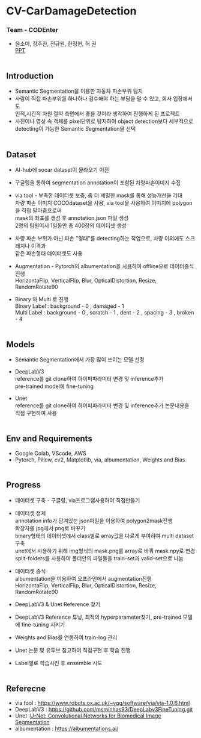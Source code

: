 # CV-CarDamageDetection
### Team - CODEnter
* 윤소미, 장주찬, 전규원, 한정현, 허 권   
[PPT](https://github.com/heokwon/CV-CarDamageDetection/blob/main/car%20damage.pdf)
<br><br>
## Introduction
* Semantic Segmentation을 이용한 자동차 파손부위 탐지
* 사람이 직접 파손부위를 하나하나 검수해야 하는 부담을 덜 수 있고, 회사 입장에서도  
인적,시간적 자원 절약 측면에서 좋을 것이라 생각하여 진행하게 된 프로젝트
* 사진이나 영상 속 객체를 pixel단위로 탐지하여 object detection보다 세부적으로   
detecting이 가능한 Semantic Segmentation을 선택
<br><br>
## Dataset
* AI-hub에 socar dataset이 올라오기 이전   

* 구글링을 통하여 segmentation annotation이 포함된 차량파손이미지 수집   

* via tool - 부족한 데이터셋 보충, 좀 더 세밀한 mask를 통해 성능개선을 기대      
차량 파손 이미지 COCOdataset을 사용, via tool을 사용하여 이미지에 polygon을 직접 달아줌으로써   
mask의 좌표를 생성 후 annotation.json 파일 생성   
2명의 팀원이서 1일동안 총 400장의 데이터셋 생성   

* 차량 파손 부위가 아닌 파손 "형태"를 detecting하는 작업으로, 차량 이외에도 스크래치나 이격과   
같은 파손형태 데이터셋도 사용   

* Augmentation - Pytorch의 albumentation을 사용하여 offline으로 데이터증식 진행   
HorizontaFlip, VerticalFlip, Blur, OpticalDistortion, Resize, RandomRotate90   

* Binary 와 Multi 로 진행   
Binary Label : background - 0 , damaged - 1   
Multi Label : background - 0 , scratch - 1 , dent - 2 , spacing - 3 , broken - 4
<br><br>
## Models
* Semantic Segmentation에서 가장 많이 쓰이는 모델 선정   

* DeepLabV3   
reference를 git clone하여 하이퍼파라미터 변경 및 inference추가   
pre-trained model에 fine-tuning   

* Unet   
reference를 git clone하여 하이퍼파라미터 변경 및 inference추가
논문내용을 직접 구현하여 사용
<br><br>
## Env and Requirements
* Google Colab, VScode, AWS
* Pytorch, Pillow, cv2, Matplotlib, via, albumentation, Weights and Bias
<br><br>
## Progress
* 데이터셋 구축 - 구글링, via프로그램사용하여 직접만들기   

* 데이터셋 정제   
annotation info가 담겨있는 json파일을 이용하여 polygon2mask진행   
확장자를 jpg에서 png로 바꾸기   
binary형태의 데이터셋에서 class별로 array값을 다르게 부여햐여 multi dataset구축   
unet에서 사용하기 위해 img형식의 mask.png를 array로 바꿔 mask.npy로 변경   
split-folders를 사용하여 폴더안의 파일들을 train-set과 valid-set으로 나눔   

* 데이터셋 증식   
albumentation을 이용하여 오프라인에서 augmentation진행   
HorizontaFlip, VerticalFlip, Blur, OpticalDistortion, Resize, RandomRotate90   

* DeepLabV3 & Unet Reference 찾기   

* DeepLabV3 Reference 튜닝, 최적의 hyperparameter찾기, pre-trained 모델에 fine-tuning 시키기   

* Weights and Bias를 연동하여 train-log 관리   

* Unet 논문 및 유투브 참고하여 직접구현 후 학습 진행   

* Label별로 학습시킨 후 ensemble 시도
<br><br>
## Referecne
* via tool : https://www.robots.ox.ac.uk/~vgg/software/via/via-1.0.6.html
* DeepLabV3 : https://github.com/msminhas93/DeepLabv3FineTuning.git
* Unet :[U-Net: Convolutional Networks for Biomedical Image Segmentation](https://arxiv.org/abs/1505.04597)   
* albumentation : https://albumentations.ai/
